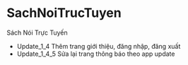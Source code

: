 # SachNoiTrucTuyen
Sách Nói Trực Tuyến
* Update_1_4
Thêm trang giới thiệu, đăng nhập, đăng xuất
* Update_1_4_5
Sửa lại trang thông báo theo app update

